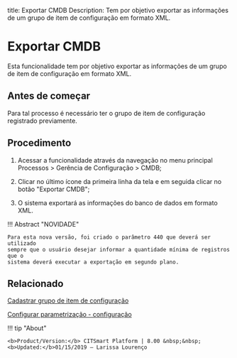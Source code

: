 title: Exportar CMDB
Description: Tem por objetivo exportar as informações de um grupo de item de configuração em formato XML.
# Exportar CMDB

Esta funcionalidade tem por objetivo exportar as informações de um grupo de item de configuração em formato XML.

Antes de começar
--------------------

Para tal processo é necessário ter o grupo de item de configuração registrado
previamente.

Procedimento
----------------

1.  Acessar a funcionalidade através da navegação no menu principal Processos \>
    Gerência de Configuração \> CMDB;

2.  Clicar no último ícone da primeira linha da tela e em seguida clicar no
    botão "Exportar CMDB";

3.  O sistema exportará as informações do banco de dados em formato XML.

!!! Abstract "NOVIDADE"

    Para esta nova versão, foi criado o parâmetro 440 que deverá ser utilizado
    sempre que o usuário desejar informar a quantidade mínima de registros que o
    sistema deverá executar a exportação em segundo plano.  

Relacionado
----------------

[Cadastrar grupo de item de configuração](/pt-br/citsmart-platform-8/processes/configuration/configuration/register-configuration-item-group.html)

[Configurar parametrização - configuração](/pt-br/citsmart-platform-8/platform-administration/parameters-list/configure-parametrization-configuration.html)


!!! tip "About"

    <b>Product/Version:</b> CITSmart Platform | 8.00 &nbsp;&nbsp;
    <b>Updated:</b>01/15/2019 – Larissa Lourenço
